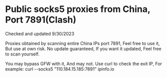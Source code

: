 # Public socks5 proxies from China, Port 7891(Clash)

Checked and updated 9/30/2023

Proxies obtained by scanning entire China IPs port 7891, Feel free to use it, But use at own risk.
No update guaranteed, If you want it updated, Feel free to scan yourself. 

You may bypass GFW with it, And may not. Use curl to check the exit IP, For example: curl --socks5 "110.184.15.185:7891" ipinfo.io

